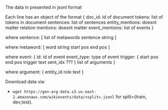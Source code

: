 The data in presented in jsonl format

Each line has an object of the format
{
    doc_id: id of document
    tokens: list of tokens in document
    sentences: list of sentences
    entity_mentions: doesnt matter
    relation mentions: doesnt matter
    event_mentions: list of events
}

where sentence: [
    list of metawords 
    sentence string
]

where metaword: [
    word string
    start pos
    end pos
]

where event: {
    id: id of event
    event_type: type of event
    trigger: {
        start pos
        end pos
        trigger text
        sent_idx ???
    }
    list of arguments
}

where argument: {
    entity_id
    role
    text
}

Download data via:
- `wget https://gen-arg-data.s3.us-east-2.amazonaws.com/wikievents/data/<split>.jsonl` for split={train, dev,test}.